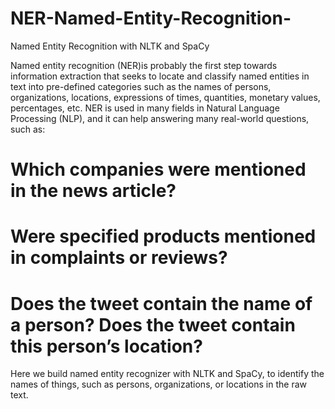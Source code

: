 # NER-Named-Entity-Recognition-
Named Entity Recognition with NLTK and SpaCy

Named entity recognition (NER)is probably the first step towards information extraction that seeks to locate and classify named entities in text into pre-defined categories such as the names of persons, organizations, locations, expressions of times, quantities, monetary values, percentages, etc. NER is used in many fields in Natural Language Processing (NLP), and it can help answering many real-world questions, such as:

# Which companies were mentioned in the news article?

# Were specified products mentioned in complaints or reviews?

# Does the tweet contain the name of a person? Does the tweet contain this person’s location?

Here we build named entity recognizer with NLTK and SpaCy, to identify the names of things, such as persons, organizations, or locations in the raw text.
